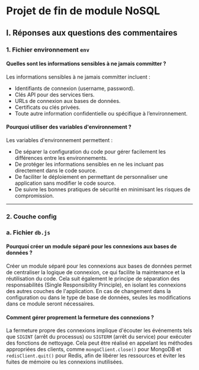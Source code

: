 # Projet de fin de module NoSQL

## I. Réponses aux questions des commentaires

### 1. Fichier environnement `env`

#### Quelles sont les informations sensibles à ne jamais committer ?
Les informations sensibles à ne jamais committer incluent :
- Identifiants de connexion (username, password).
- Clés API pour des services tiers.
- URLs de connexion aux bases de données.
- Certificats ou clés privées.
- Toute autre information confidentielle ou spécifique à l’environnement.

#### Pourquoi utiliser des variables d'environnement ?
Les variables d'environnement permettent :
- De séparer la configuration du code pour gérer facilement les différences entre les environnements.
- De protéger les informations sensibles en ne les incluant pas directement dans le code source.
- De faciliter le déploiement en permettant de personnaliser une application sans modifier le code source.
- De suivre les bonnes pratiques de sécurité en minimisant les risques de compromission.

---

### 2. Couche config  

### a. Fichier `db.js`

#### Pourquoi créer un module séparé pour les connexions aux bases de données ?
Créer un module séparé pour les connexions aux bases de données permet de centraliser la logique de connexion, ce qui facilite la maintenance et la réutilisation du code. Cela suit également le principe de séparation des responsabilités (Single Responsibility Principle), en isolant les connexions des autres couches de l'application. En cas de changement dans la configuration ou dans le type de base de données, seules les modifications dans ce module seront nécessaires.

#### Comment gérer proprement la fermeture des connexions ?
La fermeture propre des connexions implique d'écouter les événements tels que `SIGINT` (arrêt du processus) ou `SIGTERM` (arrêt du service) pour exécuter des fonctions de nettoyage. Cela peut être réalisé en appelant les méthodes appropriées des clients, comme `mongoClient.close()` pour MongoDB et `redisClient.quit()` pour Redis, afin de libérer les ressources et éviter les fuites de mémoire ou les connexions inutilisées.

